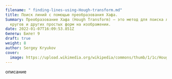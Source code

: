 ```yaml
---
filename: " finding-lines-using-Hough-transform.md"
title: Поиск линий с помощью преобразования Хафа.
Summary: Преобразование Хафа (Hough Transform) — это метод для поиска линий,
  кругов и других простых форм на изображении.
date: 2022-01-07T16:09:53.851Z
билеты: Билет 9
draft: true
weight: 8
author: Sergey Kryukov
cover:
  image: https://upload.wikimedia.org/wikipedia/commons/thumb/1/1c/Hough-example-result-en.png/800px-Hough-example-result-en.png
---
```

описание